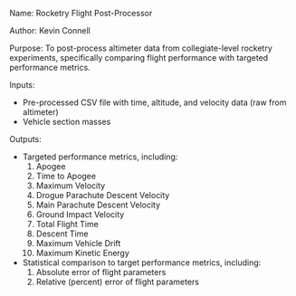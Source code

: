 <p>Name: Rocketry Flight Post-Processor</p>
<p>Author: Kevin Connell</p>
<p>Purpose: To post-process altimeter data from collegiate-level rocketry experiments, specifically comparing flight performance with targeted performance metrics.</p>
<p>Inputs:
  <ul>
    <li>Pre-processed CSV file with time, altitude, and velocity data (raw from altimeter)</li>
    <li>Vehicle section masses</li>
  </ul>
</p>

<p>Outputs:
  <ul>
    <li>Targeted performance metrics, including:
      <ol>
        <li>Apogee</li>
        <li>Time to Apogee</li>
        <li>Maximum Velocity</li>
        <li>Drogue Parachute Descent Velocity</li>
        <li>Main Parachute Descent Velocity</li>
        <li>Ground Impact Velocity</li>
        <li>Total Flight Time</li>
        <li>Descent Time</li>
        <li>Maximum Vehicle Drift</li>
        <li>Maximum Kinetic Energy</li>
      </ol>    
    </li>
    <li>Statistical comparison to target performance metrics, including:
      <ol>
        <li>Absolute error of flight parameters</li>
        <li>Relative (percent) error of flight parameters </li>
      </ol>
    </li>
  </ul>
</p>
